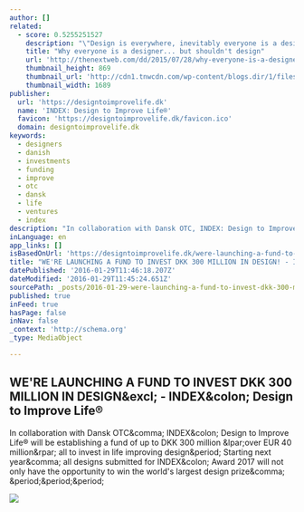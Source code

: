 ```yaml
---
author: []
related:
  - score: 0.5255251527
    description: "\"Design is everywhere, inevitably everyone is a designer,\" says Tim Brown of IDEO. That's something we've heard time and time again. Because if you're a problem solver, you're a designer. Even Don Norman, who coined the term \"user experience,\" says that everyone is a designer. As he writes: \"We are all designers."
    title: "Why everyone is a designer... but shouldn't design"
    url: 'http://thenextweb.com/dd/2015/07/28/why-everyone-is-a-designer-but-shouldnt-design/'
    thumbnail_height: 869
    thumbnail_url: 'http://cdn1.tnwcdn.com/wp-content/blogs.dir/1/files/2015/07/designer1.jpg'
    thumbnail_width: 1689
publisher:
  url: 'https://designtoimprovelife.dk'
  name: 'INDEX: Design to Improve Life®'
  favicon: 'https://designtoimprovelife.dk/favicon.ico'
  domain: designtoimprovelife.dk
keywords:
  - designers
  - danish
  - investments
  - funding
  - improve
  - otc
  - dansk
  - life
  - ventures
  - index
description: "In collaboration with Dansk OTC, INDEX: Design to Improve Life® will be establishing a fund of up to DKK 300 million (over EUR 40 million) all to invest in life improving design. Starting next year, all designs submitted for INDEX: Award 2017 will not only have the opportunity to win the world's largest design prize, ..."
inLanguage: en
app_links: []
isBasedOnUrl: 'https://designtoimprovelife.dk/were-launching-a-fund-to-invest-dkk-300-million-in-design/'
title: "WE'RE LAUNCHING A FUND TO INVEST DKK 300 MILLION IN DESIGN! - INDEX: Design to Improve Life®"
datePublished: '2016-01-29T11:46:18.207Z'
dateModified: '2016-01-29T11:45:24.651Z'
sourcePath: _posts/2016-01-29-were-launching-a-fund-to-invest-dkk-300-million-in-design.md
published: true
inFeed: true
hasPage: false
inNav: false
_context: 'http://schema.org'
_type: MediaObject

---
```

<article style=""><h1>WE'RE LAUNCHING A FUND TO INVEST DKK 300 MILLION IN DESIGN&amp;excl; - INDEX&amp;colon; Design to Improve Life®</h1><p>In collaboration with Dansk OTC&amp;comma; INDEX&amp;colon; Design to Improve Life® will be establishing a fund of up to DKK 300 million &amp;lpar;over EUR 40 million&amp;rpar; all to invest in life improving design&amp;period; Starting next year&amp;comma; all designs submitted for INDEX&amp;colon; Award 2017 will not only have the opportunity to win the world's largest design prize&amp;comma; &amp;period;&amp;period;&amp;period;</p><img src="https://designtoimprovelife.dk/wp-content/uploads/2015/11/danish-ventures_featured.jpg" /></article>